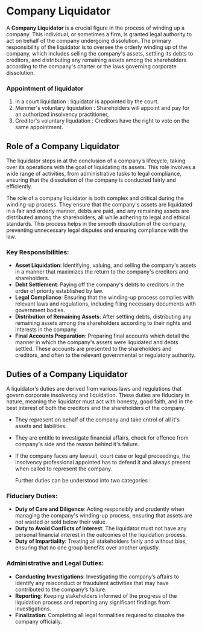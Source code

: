 # Company Liquidator

A **Company Liquidator** is a crucial figure in the process of winding up a company. This individual, or sometimes a firm, is granted legal authority to act on behalf of the company undergoing dissolution. The primary responsibility of the liquidator is to oversee the orderly winding up of the company, which includes selling the company's assets, settling its debts to creditors, and distributing any remaining assets among the shareholders according to the company's charter or the laws governing corporate dissolution.

### Appointment of liquidator 

1. In a court liquidation : liquidator is appointed by the court.
2. Menmer's voluntary liquidation : Shareholders will appoint and pay for an authorized insolvency practitioner,
3. Creditor's voluntary liqudation : Creditors have the right to vote on the same appointment.
   
## Role of a Company Liquidator

The liquidator steps in at the conclusion of a company’s lifecycle, taking over its operations with the goal of liquidating its assets. This role involves a wide range of activities, from administrative tasks to legal compliance, ensuring that the dissolution of the company is conducted fairly and efficiently.

The role of a company liquidator is both complex and critical during the winding-up process. They ensure that the company's assets are liquidated in a fair and orderly manner, debts are paid, and any remaining assets are distributed among the shareholders, all while adhering to legal and ethical standards. This process helps in the smooth dissolution of the company, preventing unnecessary legal disputes and ensuring compliance with the law.

### Key Responsibilities:

- **Asset Liquidation**: Identifying, valuing, and selling the company's assets in a manner that maximizes the return to the company's creditors and shareholders.
- **Debt Settlement**: Paying off the company's debts to creditors in the order of priority established by law.
- **Legal Compliance**: Ensuring that the winding-up process complies with relevant laws and regulations, including filing necessary documents with government bodies.
- **Distribution of Remaining Assets**: After settling debts, distributing any remaining assets among the shareholders according to their rights and interests in the company.
- **Final Accounts Preparation**: Preparing final accounts which detail the manner in which the company's assets were liquidated and debts settled. These accounts are presented to the shareholders and creditors, and often to the relevant governmental or regulatory authority.

## Duties of a Company Liquidator

A liquidator’s duties are derived from various laws and regulations that govern corporate insolvency and liquidation. These duties are fiduciary in nature, meaning the liquidator must act with honesty, good faith, and in the best interest of both the creditors and the shareholders of the company.
- They represent on behalf of the company and take cntrol of all it's assets and liabilities.
- They are entitle to investigate financial affairs, check for offence from company's side and the reason behind it's failure.
- If the company faces any lawsuit, court case or legal preceedings, the insolvency professional appointed has to defend it and always present when called to represent the company.

  Further duties can be understood into two categories :
  
### Fiduciary Duties:

- **Duty of Care and Diligence**: Acting responsibly and prudently when managing the company's winding-up process, ensuring that assets are not wasted or sold below their value.
- **Duty to Avoid Conflicts of Interest**: The liquidator must not have any personal financial interest in the outcomes of the liquidation process.
- **Duty of Impartiality**: Treating all stakeholders fairly and without bias, ensuring that no one group benefits over another unjustly.

### Administrative and Legal Duties:

- **Conducting Investigations**: Investigating the company’s affairs to identify any misconduct or fraudulent activities that may have contributed to the company’s failure.
- **Reporting**: Keeping stakeholders informed of the progress of the liquidation process and reporting any significant findings from investigations.
- **Finalization**: Completing all legal formalities required to dissolve the company officially.

 
